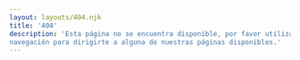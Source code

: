 ```yaml
---
layout: layouts/404.njk
title: '404'
description: 'Esta página no se encuentra disponible, por favor utiliza el menú de
navegación para dirigirte a alguna de nuestras páginas disponibles.'
---
```

